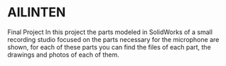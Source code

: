 # AILINTEN
Final Project 
In this project the parts modeled in SolidWorks of a small recording studio focused on the parts necessary for the microphone are shown, for each of these parts you can find the files of each part, the drawings and photos of each of them.
